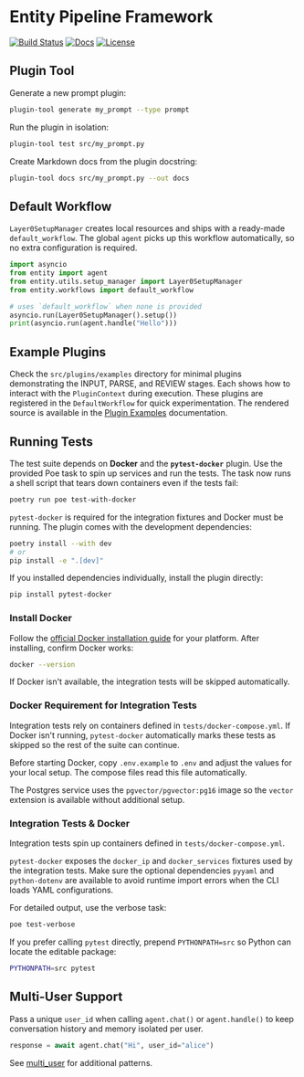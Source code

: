 # Entity Pipeline Framework

[![Build Status](https://github.com/Ladvien/entity/actions/workflows/test.yml/badge.svg)](https://github.com/Ladvien/entity/actions/workflows/test.yml)
[![Docs](https://img.shields.io/badge/docs-latest-brightgreen.svg)](https://entity.readthedocs.io/en/latest/)
[![License](https://img.shields.io/badge/license-MIT-blue.svg)](LICENSE)

## Plugin Tool

Generate a new prompt plugin:

```bash
plugin-tool generate my_prompt --type prompt
```

Run the plugin in isolation:

```bash
plugin-tool test src/my_prompt.py
```

Create Markdown docs from the plugin docstring:

```bash
plugin-tool docs src/my_prompt.py --out docs
```

## Default Workflow

`Layer0SetupManager` creates local resources and ships with a ready-made
`default_workflow`. The global `agent` picks up this workflow automatically,
so no extra configuration is required.

```python
import asyncio
from entity import agent
from entity.utils.setup_manager import Layer0SetupManager
from entity.workflows import default_workflow

# uses `default_workflow` when none is provided
asyncio.run(Layer0SetupManager().setup())
print(asyncio.run(agent.handle("Hello")))
```

## Example Plugins

Check the `src/plugins/examples` directory for minimal plugins demonstrating the
INPUT, PARSE, and REVIEW stages. Each shows how to interact with the
`PluginContext` during execution. These plugins are registered in the
`DefaultWorkflow` for quick experimentation. The rendered source is available in the
[Plugin Examples](https://entity.readthedocs.io/en/latest/plugin_examples.html)
documentation.

## Running Tests

The test suite depends on **Docker** and the **`pytest-docker`** plugin. Use the
provided Poe task to spin up services and run the tests. The task now runs a
shell script that tears down containers even if the tests fail:

```bash
poetry run poe test-with-docker
```

`pytest-docker` is required for the integration fixtures and Docker must be
running. The plugin comes with the development dependencies:

```bash
poetry install --with dev
# or
pip install -e ".[dev]"
```

If you installed dependencies individually, install the plugin directly:

```bash
pip install pytest-docker
```

### Install Docker

Follow the [official Docker installation guide](https://docs.docker.com/get-docker/) for your platform. After installing, confirm Docker works:

```bash
docker --version
```

If Docker isn't available, the integration tests will be skipped automatically.

### Docker Requirement for Integration Tests

Integration tests rely on containers defined in `tests/docker-compose.yml`.
If Docker isn't running, `pytest-docker` automatically marks these tests as
skipped so the rest of the suite can continue.

Before starting Docker, copy `.env.example` to `.env` and adjust the values for
your local setup. The compose files read this file automatically.

The Postgres service uses the `pgvector/pgvector:pg16` image so the `vector`
extension is available without additional setup.

### Integration Tests & Docker

Integration tests spin up containers defined in `tests/docker-compose.yml`.

`pytest-docker` exposes the `docker_ip` and `docker_services` fixtures used by
the integration tests. Make sure the optional dependencies `pyyaml` and
`python-dotenv` are available to avoid runtime import errors when the CLI loads
YAML configurations.

For detailed output, use the verbose task:

```bash
poe test-verbose
```

If you prefer calling `pytest` directly, prepend `PYTHONPATH=src` so Python can
locate the editable package:

```bash
PYTHONPATH=src pytest
```

## Multi-User Support

Pass a unique `user_id` when calling `agent.chat()` or `agent.handle()` to keep
conversation history and memory isolated per user.

```python
response = await agent.chat("Hi", user_id="alice")
```

See [multi_user](docs/source/multi_user.md) for additional patterns.

